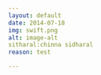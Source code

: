 ```yaml
---
layout: default
date: 2014-07-18
img: swift.png
alt: image-alt
sitharal:chinna sidharal
reason: test

---
```

